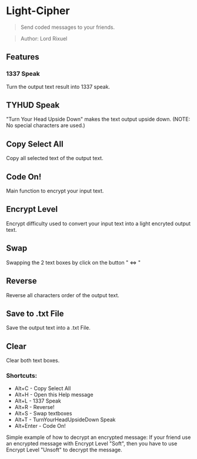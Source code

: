 # Light-Cipher
> Send coded messages to your friends.

> Author: Lord Rixuel

## Features
### 1337 Speak
Turn the output text result into 1337 speak.

## TYHUD Speak
"Turn Your Head Upside Down" makes the text output upside down. (NOTE: No special characters are used.)

## Copy Select All
Copy all selected text of the output text.

## Code On!
Main function to encrypt your input text.

## Encrypt Level
Encrypt difficulty used to convert your input text into a light encryted output text.

## Swap
Swapping the 2 text boxes by click on the button " <=> "

## Reverse
Reverse all characters order of the output text.

## Save to .txt File
Save the output text into a .txt File.

## Clear
Clear both text boxes.

### Shortcuts:
- Alt+C - Copy Select All
- Alt+H - Open this Help message
- Alt+L - 1337 Speak
- Alt+R - Reverse!
- Alt+S - Swap textboxes
- Alt+T - TurnYourHeadUpsideDown Speak
- Alt+Enter - Code On!

Simple example of how to decrypt an encrypted message: If your friend use an encrypted message with Encrypt Level "Soft", then you have to use Encrypt Level "Unsoft" to decrypt the message.

